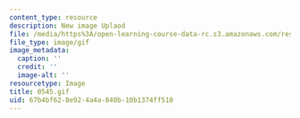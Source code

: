 ```yaml
---
content_type: resource
description: New image Uplaod
file: /media/https%3A/open-learning-course-data-rc.s3.amazonaws.com/res-21g-01-kana-spring-2010/67b4bf628e924a4a840b10b1374ff510_0545.gif
file_type: image/gif
image_metadata:
  caption: ''
  credit: ''
  image-alt: ''
resourcetype: Image
title: 0545.gif
uid: 67b4bf62-8e92-4a4a-840b-10b1374ff510
---
```

